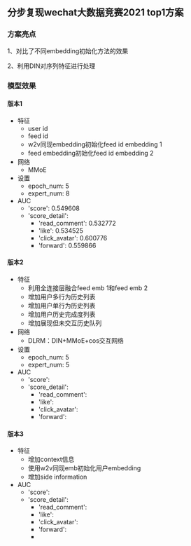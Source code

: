 ## 分步复现wechat大数据竞赛2021 top1方案
### 方案亮点
  1、对比了不同embedding初始化方法的效果

  2、利用DIN对序列特征进行处理

### 模型效果
#### **版本1**
- 特征
   - user id
   - feed id
   - w2v同现embedding初始化feed id embedding 1
   - feed embedding初始化feed id embedding 2
- 网络
   - MMoE 
- 设置
   - epoch_num: 5
   - expert_num: 8
- AUC
   - 'score': 0.549608
   - 'score_detail': 
     - 'read_comment': 0.532772
     - 'like': 0.534525
     - 'click_avatar': 0.600776
     - 'forward': 0.559866
#### **版本2**
- 特征
   - 利用全连接层融合feed emb 1和feed emb 2
   - 增加用户多行为历史列表
   - 增加用户单行为历史列表
   - 增加用户历史完成度列表
   - 增加展现但未交互历史队列
- 网络
   - DLRM：DIN+MMoE+cos交互网络
- 设置
   - epoch_num: 5
   - expert_num: 5
- AUC
   - 'score': 
   - 'score_detail': 
     - 'read_comment': 
     - 'like':
     - 'click_avatar': 
     - 'forward':

#### **版本3**
- 特征
   - 增加context信息
   - 使用w2v同现emb初始化用户embedding
   - 增加side information
- AUC
   - 'score': 
   - 'score_detail': 
     - 'read_comment':
     - 'like':
     - 'click_avatar': 
     - 'forward': 
     -